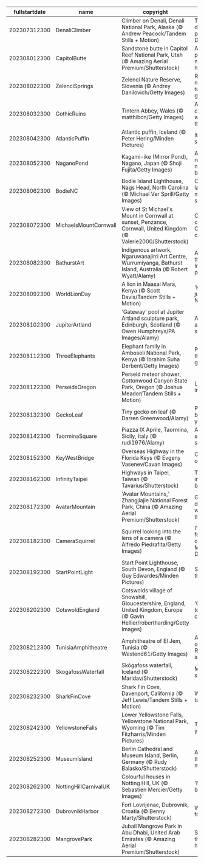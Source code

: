|fullstartdate|name|copyright|title|image|
|--|--|--|--|--|
202307312300|DenaliClimber|Climber on Denali, Denali National Park, Alaska (© Andrew Peacock/Tandem Stills + Motion)|There's no denying the power of Denali|![](/en-GB/2023/08/202307312300DenaliClimber.jpg)|
202308012300|CapitolButte|Sandstone butte in Capitol Reef National Park, Utah (© Amazing Aerial Premium/Shutterstock)|A painter's palette of nature's hues|![](/en-GB/2023/08/202308012300CapitolButte.jpg)|
202308022300|ZelenciSprings|Zelenci Nature Reserve, Slovenia (© Andrey Danilovich/Getty Images)|Revealing nature's turquoise gem|![](/en-GB/2023/08/202308022300ZelenciSprings.jpg)|
202308032300|GothicRuins|Tintern Abbey, Wales (© matthibcn/Getty Images)|A cantilevered window to the past|![](/en-GB/2023/08/202308032300GothicRuins.jpg)|
202308042300|AtlanticPuffin|Atlantic puffin, Iceland (© Peter Hering/Minden Pictures)|It's puffling season!|![](/en-GB/2023/08/202308042300AtlanticPuffin.jpg)|
202308052300|NaganoPond|Kagami-ike (Mirror Pond), Nagano, Japan (© Shoji Fujita/Getty Images)|A mirror reflecting nature's beauty|![](/en-GB/2023/08/202308052300NaganoPond.jpg)|
202308062300|BodieNC|Bodie Island Lighthouse, Nags Head, North Carolina (© Michael Ver Sprill/Getty Images)|One on land, a million in space|![](/en-GB/2023/08/202308062300BodieNC.jpg)|
202308072300|MichaelsMountCornwall|View of St Michael's Mount in Cornwall at sunset, Penzance, Cornwall, United Kingdom (© Valerie2000/Shutterstock)|Cheerful colours of a Cornwall classic|![](/en-GB/2023/08/202308072300MichaelsMountCornwall.jpg)|
202308082300|BathurstArt|Indigenous artwork, Ngaruwanajirri Art Centre, Wurrumiyanga, Bathurst Island, Australia (© Robert Wyatt/Alamy)|A day for the world's Indigenous populations|![](/en-GB/2023/08/202308082300BathurstArt.jpg)|
202308092300|WorldLionDay|A lion in Maasai Mara, Kenya (© Scott Davis/Tandem Stills + Motion)|'King of the jungle'? Nope|![](/en-GB/2023/08/202308092300WorldLionDay.jpg)|
202308102300|JupiterArtland|'Gateway' pool at Jupiter Artland sculpture park, Edinburgh, Scotland (© Owen Humphreys/PA Images/Alamy)|A one-of-a-kind splash|![](/en-GB/2023/08/202308102300JupiterArtland.jpg)|
202308112300|ThreeElephants|Elephant family in Amboseli National Park, Kenya (© Ibrahim Suha Derbent/Getty Images)|Protecting the gentle giants|![](/en-GB/2023/08/202308112300ThreeElephants.jpg)|
202308122300|PerseidsOregon|Perseid meteor shower, Cottonwood Canyon State Park, Oregon (© Joshua Meador/Tandem Stills + Motion)|Look up, incoming…|![](/en-GB/2023/08/202308122300PerseidsOregon.jpg)|
202308132300|GeckoLeaf|Tiny gecko on leaf (© Darren Greenwood/Alamy)|Peek-a-boo, I see you!|![](/en-GB/2023/08/202308132300GeckoLeaf.jpg)|
202308142300|TaorminaSquare|Piazza IX Aprile, Taormina, Sicily, Italy (© rudi1976/Alamy)|A glowing square of squares|![](/en-GB/2023/08/202308142300TaorminaSquare.jpg)|
202308152300|KeyWestBridge|Overseas Highway in the Florida Keys (© Evgeny Vasenev/Cavan Images)|On the open ocean road|![](/en-GB/2023/08/202308152300KeyWestBridge.jpg)|
202308162300|InfinityTaipei|Highways in Taipei, Taiwan (© Tavarius/Shutterstock)|To the infinite and back|![](/en-GB/2023/08/202308162300InfinityTaipei.jpg)|
202308172300|AvatarMountain|'Avatar Mountains,' Zhangjiajie National Forest Park, China (© Amazing Aerial Premium/Shutterstock)|Gravity-defying wonders of the world|![](/en-GB/2023/08/202308172300AvatarMountain.jpg)|
202308182300|CameraSquirrel|Squirrel looking into the lens of a camera (© Alfredo Piedrafita/Getty Images)|I'm ready for my close-up, Mr. DeSquirrel|![](/en-GB/2023/08/202308182300CameraSquirrel.jpg)|
202308192300|StartPointLight|Start Point Lighthouse, South Devon, England (© Guy Edwardes/Minden Pictures)|Sentinel of the sea|![](/en-GB/2023/08/202308192300StartPointLight.jpg)|
202308202300|CotswoldEngland|Cotswolds village of Snowshill, Gloucestershire, England, United Kingdom, Europe (© Gavin Hellier/robertharding/Getty Images)|'Cot' in this town's charms|![](/en-GB/2023/08/202308202300CotswoldEngland.jpg)|
202308212300|TunisiaAmphitheatre|Amphitheatre of El Jem, Tunisia (© Westend61/Getty Images)|A 'standing ovation' to Roman architecture|![](/en-GB/2023/08/202308212300TunisiaAmphitheatre.jpg)|
202308222300|SkogafossWaterfall|Skógafoss waterfall, Iceland (© Maridav/Shutterstock)|Making a splash|![](/en-GB/2023/08/202308222300SkogafossWaterfall.jpg)|
202308232300|SharkFinCove|Shark Fin Cove, Davenport, California (© Jeff Lewis/Tandem Stills + Motion)|What a fin-tastic view!|![](/en-GB/2023/08/202308232300SharkFinCove.jpg)|
202308242300|YellowstoneFalls|Lower Yellowstone Falls, Yellowstone National Park, Wyoming (© Tim Fitzharris/Minden Pictures)|This land is your land|![](/en-GB/2023/08/202308242300YellowstoneFalls.jpg)|
202308252300|MuseumIsland|Berlin Cathedral and Museum Island, Berlin, Germany (© Rudy Balasko/Shutterstock)|A night at the museums|![](/en-GB/2023/08/202308252300MuseumIsland.jpg)|
202308262300|NottingHillCarnivalUK|Colourful houses in Notting Hill, UK (© Sebastien Mercier/Getty Images)|'Notting' but fun here|![](/en-GB/2023/08/202308262300NottingHillCarnivalUK.jpg)|
202308272300|DubrovnikHarbor|Fort Lovrijenac, Dubrovnik, Croatia (© Benny Marty/Shutterstock)|Watch out for dragons!|![](/en-GB/2023/08/202308272300DubrovnikHarbor.jpg)|
202308282300|MangrovePark|Jubail Mangrove Park in Abu Dhabi, United Arab Emirates (© Amazing Aerial Premium/Shutterstock)|Say hello to these halophytes!|![](/en-GB/2023/08/202308282300MangrovePark.jpg)|
